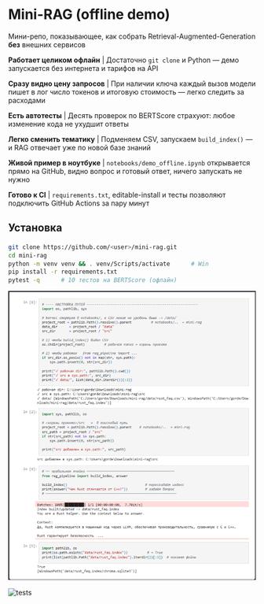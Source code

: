 #  Mini-RAG (offline demo)

Мини-репо, показывающее, как собрать Retrieval-Augmented-Generation **без** внешних сервисов

 **Работает целиком офлайн** | Достаточно `git clone` и Python — демо запускается без интернета и тарифов на API

 **Сразу видно цену запросов** | При наличии ключа каждый вызов модели пишет в лог число токенов и итоговую стоимость — легко следить за расходами 

 **Есть автотесты** | Десять проверок по BERTScore страхуют: любое изменение кода не ухудшит ответы 

 **Легко сменить тематику** | Подменяем CSV, запускаем `build_index()` — и RAG отвечает уже по новой базе знаний 

 **Живой пример в ноутбуке** | `notebooks/demo_offline.ipynb` открывается прямо на GitHub, видно вопрос и готовый ответ, ничего запускать не нужно 

 **Готово к CI** | `requirements.txt`, editable-install и тесты позволяют подключить GitHub Actions за пару минут 



## Установка
```bash
git clone https://github.com/<user>/mini-rag.git
cd mini-rag
python -m venv venv && . venv/Scripts/activate      # Win
pip install -r requirements.txt
pytest -q      # 10 тестов на BERTScore (офлайн)
```
![Demo](docs/screenshot.png)

![tests](https://github.com/L1gor4ik/mini-rag/actions/workflows/ci.yml/badge.svg)
